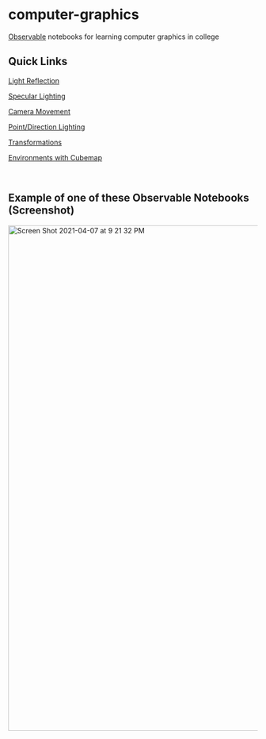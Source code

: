 # computer-graphics
[Observable](https://observablehq.com/) notebooks for learning computer graphics in college

## Quick Links
[Light Reflection](https://observablehq.com/d/823279cbdd73aed5@1763)

[Specular Lighting](https://observablehq.com/d/08c684019df39976@1337) 

[Camera Movement](https://observablehq.com/d/84bbe06901c2f9f4@241) 

[Point/Direction Lighting](https://observablehq.com/d/2379643946aecc71@304) 

[Transformations](https://observablehq.com/d/6f679f27894d2cea)

[Environments with Cubemap](https://observablehq.com/d/e7ef0ffe6d67567a@1532) 





 
&nbsp;&nbsp;&nbsp;&nbsp;&nbsp;&nbsp; 
&nbsp;&nbsp;&nbsp;&nbsp;&nbsp;&nbsp;
 
 
## Example of one of these Observable Notebooks (Screenshot)
<img width="1019" alt="Screen Shot 2021-04-07 at 9 21 32 PM" src="https://user-images.githubusercontent.com/50386308/113954162-57ba5180-97e7-11eb-8f30-c303e1efe9d1.png">
